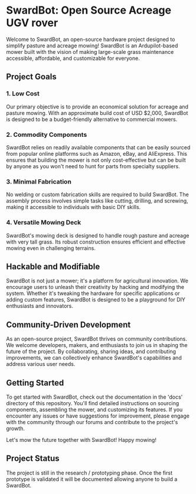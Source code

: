 # SwardBot: Open Source Acreage UGV rover

Welcome to SwardBot, an open-source hardware project designed to simplify pasture and acreage mowing! SwardBot is an Ardupilot-based mower built with the vision of making large-scale grass maintenance accessible, affordable, and customizable for everyone.

## Project Goals

### 1. Low Cost
Our primary objective is to provide an economical solution for acreage and pasture mowing. With an approximate build cost of USD $2,000, SwardBot is designed to be a budget-friendly alternative to commercial mowers.

### 2. Commodity Components
SwardBot relies on readily available components that can be easily sourced from popular online platforms such as Amazon, eBay, and AliExpress. This ensures that building the mower is not only cost-effective but can be built by anyone as you won't need to hunt for parts from specialty suppliers.

### 3. Minimal Fabrication
No welding or custom fabrication skills are required to build SwardBot. The assembly process involves simple tasks like cutting, drilling, and screwing, making it accessible to individuals with basic DIY skills.

### 4. Versatile Mowing Deck
SwardBot's mowing deck is designed to handle rough pasture and acreage with very tall grass. Its robust construction ensures efficient and effective mowing even in challenging terrains.

## Hackable and Modifiable

SwardBot is not just a mower; it's a platform for agricultural innovation. We encourage users to unleash their creativity by hacking and modifying the system. Whether it's tweaking the hardware for specific applications or adding custom features, SwardBot is designed to be a playground for DIY enthusiasts and innovators.

## Community-Driven Development

As an open-source project, SwardBot thrives on community contributions. We welcome developers, makers, and enthusiasts to join us in shaping the future of the project. By collaborating, sharing ideas, and contributing improvements, we can collectively enhance SwardBot's capabilities and address various user needs.

## Getting Started

To get started with SwardBot, check out the documentation in the 'docs' directory of this repository. You'll find detailed instructions on sourcing components, assembling the mower, and customizing its features. If you encounter any issues or have suggestions for improvement, please engage with the community through our forums and contribute to the project's growth.

Let's mow the future together with SwardBot! Happy mowing!

## Project Status

The project is still in the research / prototyping phase. Once the first prototype is validated it will be documented allowing anyone to build a SwardBot.